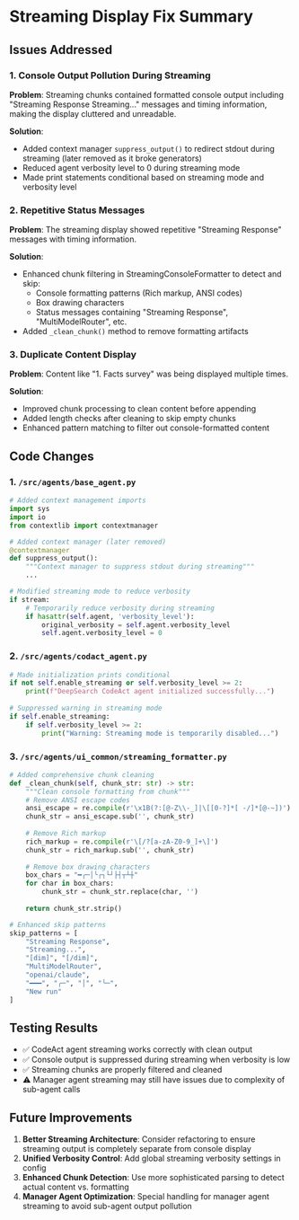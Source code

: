 # Streaming Display Fix Summary

## Issues Addressed

### 1. Console Output Pollution During Streaming
**Problem**: Streaming chunks contained formatted console output including "Streaming Response Streaming..." messages and timing information, making the display cluttered and unreadable.

**Solution**:
- Added context manager `suppress_output()` to redirect stdout during streaming (later removed as it broke generators)
- Reduced agent verbosity level to 0 during streaming mode
- Made print statements conditional based on streaming mode and verbosity level

### 2. Repetitive Status Messages
**Problem**: The streaming display showed repetitive "Streaming Response" messages with timing information.

**Solution**:
- Enhanced chunk filtering in StreamingConsoleFormatter to detect and skip:
  - Console formatting patterns (Rich markup, ANSI codes)
  - Box drawing characters
  - Status messages containing "Streaming Response", "MultiModelRouter", etc.
- Added `_clean_chunk()` method to remove formatting artifacts

### 3. Duplicate Content Display
**Problem**: Content like "1. Facts survey" was being displayed multiple times.

**Solution**:
- Improved chunk processing to clean content before appending
- Added length checks after cleaning to skip empty chunks
- Enhanced pattern matching to filter out console-formatted content

## Code Changes

### 1. `/src/agents/base_agent.py`
```python
# Added context management imports
import sys
import io
from contextlib import contextmanager

# Added context manager (later removed)
@contextmanager
def suppress_output():
    """Context manager to suppress stdout during streaming"""
    ...

# Modified streaming mode to reduce verbosity
if stream:
    # Temporarily reduce verbosity during streaming
    if hasattr(self.agent, 'verbosity_level'):
        original_verbosity = self.agent.verbosity_level
        self.agent.verbosity_level = 0
```

### 2. `/src/agents/codact_agent.py`
```python
# Made initialization prints conditional
if not self.enable_streaming or self.verbosity_level >= 2:
    print(f"DeepSearch CodeAct agent initialized successfully...")
    
# Suppressed warning in streaming mode
if self.enable_streaming:
    if self.verbosity_level >= 2:
        print("Warning: Streaming mode is temporarily disabled...")
```

### 3. `/src/agents/ui_common/streaming_formatter.py`
```python
# Added comprehensive chunk cleaning
def _clean_chunk(self, chunk_str: str) -> str:
    """Clean console formatting from chunk"""
    # Remove ANSI escape codes
    ansi_escape = re.compile(r'\x1B(?:[@-Z\\-_]|\[[0-?]*[ -/]*[@-~])')
    chunk_str = ansi_escape.sub('', chunk_str)
    
    # Remove Rich markup
    rich_markup = re.compile(r'\[/?[a-zA-Z0-9_]+\]')
    chunk_str = rich_markup.sub('', chunk_str)
    
    # Remove box drawing characters
    box_chars = "━╭─│╰┌┐└┘├┤┬┴┼"
    for char in box_chars:
        chunk_str = chunk_str.replace(char, '')
        
    return chunk_str.strip()

# Enhanced skip patterns
skip_patterns = [
    "Streaming Response",
    "Streaming...",
    "[dim]", "[/dim]",
    "MultiModelRouter",
    "openai/claude",
    "━━━", "╭─", "│", "╰─",
    "New run"
]
```

## Testing Results

- ✅ CodeAct agent streaming works correctly with clean output
- ✅ Console output is suppressed during streaming when verbosity is low
- ✅ Streaming chunks are properly filtered and cleaned
- ⚠️ Manager agent streaming may still have issues due to complexity of sub-agent calls

## Future Improvements

1. **Better Streaming Architecture**: Consider refactoring to ensure streaming output is completely separate from console display
2. **Unified Verbosity Control**: Add global streaming verbosity settings in config
3. **Enhanced Chunk Detection**: Use more sophisticated parsing to detect actual content vs. formatting
4. **Manager Agent Optimization**: Special handling for manager agent streaming to avoid sub-agent output pollution